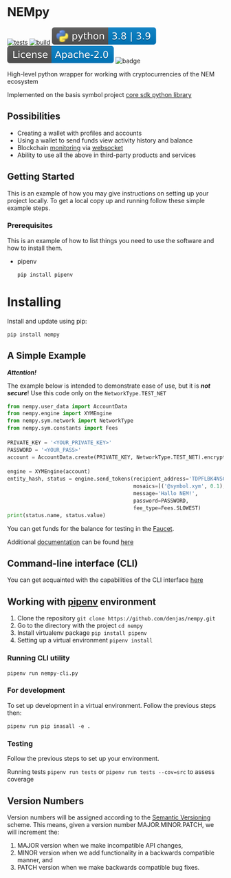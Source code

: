 # NEMpy

[![tests](https://github.com/denjas/nempy/actions/workflows/tests.yml/badge.svg)](https://github.com/denjas/nempy/actions/workflows/tests.yml)
[![build](https://github.com/denjas/nempy/actions/workflows/build.yml/badge.svg)](https://github.com/denjas/nempy/actions/workflows/build.yml)
[![python-ver](https://github.com/denjas/nempy/blob/dev/.github/badges/python-version.svg)](https://www.python.org/)
[![license](https://github.com/denjas/nempy/blob/dev/.github/badges/license.svg)](https://github.com/nempy/nempy/blob/dev/LICENSE)
![badge](https://img.shields.io/endpoint?url=https://gist.githubusercontent.com/denjas/9c7a615b3b16ced41d8530c7535ca131/raw/coverage.json)



High-level python wrapper for working with cryptocurrencies of the NEM ecosystem

Implemented on the basis symbol project [core sdk python library](https://github.com/symbol/symbol-sdk-core-python)
## Possibilities
* Creating a wallet with profiles and accounts
* Using a wallet to send funds view activity history and balance
* Blockchain [monitoring](https://docs.symbolplatform.com/api.html#websockets) via [websocket](https://ru.wikipedia.org/wiki/WebSocket)
* Ability to use all the above in third-party products and services

## Getting Started

This is an example of how you may give instructions on setting up your project locally.
To get a local copy up and running follow these simple example steps.

### Prerequisites

This is an example of how to list things you need to use the software and how to install them.
* pipenv
  ```shell
  pip install pipenv
  ```

# Installing
Install and update using pip:
  ```shell
  pip install nempy
  ```
## A Simple Example

**_Attention!_**

The example below is intended to demonstrate ease of use, but it is **_not secure_**! Use this code only on the `NetworkType.TEST_NET`
```python
from nempy.user_data import AccountData
from nempy.engine import XYMEngine
from nempy.sym.network import NetworkType
from nempy.sym.constants import Fees

PRIVATE_KEY = '<YOUR_PRIVATE_KEY>'
PASSWORD = '<YOUR_PASS>'
account = AccountData.create(PRIVATE_KEY, NetworkType.TEST_NET).encrypt(PASSWORD)

engine = XYMEngine(account)
entity_hash, status = engine.send_tokens(recipient_address='TDPFLBK4NSCKUBGAZDWQWCUFNJOJB33Y5R5AWPQ',
                                         mosaics=[('@symbol.xym', 0.1), ],
                                         message='Hallo NEM!',
                                         password=PASSWORD,
                                         fee_type=Fees.SLOWEST)
print(status.name, status.value)
```
You can get funds for the balance for testing in the [Faucet](http://faucet.testnet.symboldev.network/).

Additional [documentation](https://denjas.github.io/nempy/) can be found [here](https://denjas.github.io/nempy/)
## Command-line interface (CLI)
You can get acquainted with the capabilities of the CLI interface [here](https://github.com/denjas/nempy/blob/docgen/docs/cli.md)

## Working with [pipenv](https://pipenv.pypa.io/) environment
1. Clone the repository `git clone https://github.com/denjas/nempy.git`
2. Go to the directory with the project `cd nempy`
3. Install virtualenv package `pip install pipenv`
4. Setting up a virtual environment `pipenv install`
### Running CLI utility
```shell
pipenv run nempy-cli.py
```
### For development
To set up development in a virtual environment. Follow the previous steps then:
```shell
pipenv run pip inasall -e .
```

### Testing
Follow the previous steps to set up your environment.

Running tests `pipenv run tests` or `pipenv run tests --cov=src` to assess coverage

## Version Numbers
Version numbers will be assigned according to the [Semantic Versioning](https://semver.org/) scheme.
This means, given a version number MAJOR.MINOR.PATCH, we will increment the:

1. MAJOR version when we make incompatible API changes,
2. MINOR version when we add functionality in a backwards compatible manner, and
3. PATCH version when we make backwards compatible bug fixes.
